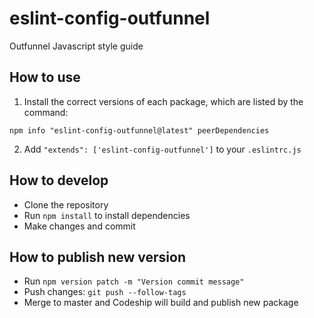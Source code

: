 # eslint-config-outfunnel
Outfunnel Javascript style guide

## How to use

1. Install the correct versions of each package, which are listed by the command:
```
npm info "eslint-config-outfunnel@latest" peerDependencies
```
2. Add `"extends": ['eslint-config-outfunnel']` to your `.eslintrc.js`

## How to develop
- Clone the repository
- Run `npm install` to install dependencies
- Make changes and commit

## How to publish new version
- Run `npm version patch -m "Version commit message"`
- Push changes: `git push --follow-tags`
- Merge to master and Codeship will build and publish new package
